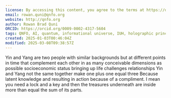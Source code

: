 ```yaml
---
license: By accessing this content, you agree to the terms at https://qnfo.org/LICENSE
email: rowan.quni@qnfo.org
website: http://qnfo.org
author: Rowan Brad Quni
ORCID: https://orcid.org/0009-0002-4317-5604
tags: QNFO, AI, quantum, informational universe, IUH, holographic principle
created: 2025-01-03T00:46:04Z
modified: 2025-03-08T09:38:57Z
---
```


 Yin and Yang are two people with similar backgrounds but at different points in time that complement each other in as many conceivable dimensions as possible socioeconomic status bringing up life challenges relationships Yin and Yang not the same together make one plus one equal three Because latent knowledge and resulting in action because of a compliment. I mean you need a lock and a key and then the treasures underneath are inside more than equal the sum of its parts.
